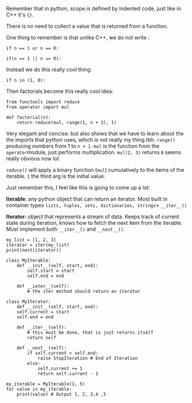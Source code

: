 Remember that in python, scope is defined by indented code, just like in C++ it's `{}`. 

There is no need to collect a value that is returned from a function. 

One thing to remember is that unlike C++, we do not write : 
```
if n == 1 or n == 0: 

if(n == 1 || n == 0): 
```

Instead we do this really cool thing: 
```
if n in (1, 0): 
```

Then factorials become this really cool idea: 
```
from functools import reduce
from operator import mul

def factorial(n): 
	return reduce(mul, range(1, n + 1), 1)
```
Very elegant and concise: but also shows that we have to learn about the the imports that python uses, which is not really my thing tbh. 
`range()` producing numbers from 1 to `n + 1`. 
`mul` is the function from the `operator`module, just performs multiplication. 
`mul(2, 3)` returns `6` seems really obvious now lol. 

`reduce()` will apply a binary function (`mul`) cumulatively to the items of the iterable. 
`1` the third arg is the initial value. 

Just remember this, I feel like this is going to come up a lot: 

**Iterable**: any python object that can return an iterator. 
Most built in container types `lists, tuples, sets, dictionaries, strings`> 
`__iter__()`

**Iterator:** object that represents a stream of data. 
Keeps track of current state during iteration, knows how to fetch the next item from the iterable. 
Must implement both `__iter__()` and `__next__()`. 

```
my_list = [1, 2, 3]
iterator = iter(my_list)
print(next(iterator))
```

```
class MyIterable: 
	def __init__(self, start, end): 
		self.start = start
		self.end = end
		
	def __ieter__(self): 
		# the iter method should return an iterator

class MyIterator: 
	def __init__(self, start, end): 
	self.current = start
	self.end = end

	def __iter__(self): 
		# this must be done, that is just returns itself
		return self

	def __next__(self): 
		if self.current > self.end: 
			raise StopIteration # End of Iteration
		else: 
			self.current += 1
			return self.current - 1

my_iterable = MyIterable(1, 5)
for value in my_iterable: 
	print(value) # Output 1, 2, 3,4 ,5
```

